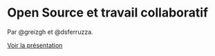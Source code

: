 Open Source et travail collaboratif
===================================

Par @greizgh et @dsferruzza.

[Voir la présentation](https://dsferruzza.github.io/conf-methodes-dev-open-source)
